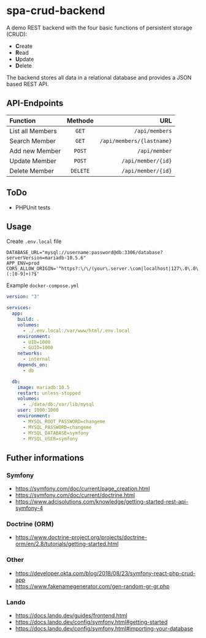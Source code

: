 # spa-crud-backend

A demo REST backend with the four basic functions of persistent storage (CRUD):

* **C**reate
* **R**ead
* **U**pdate
* **D**elete

The backend stores all data in a relational database and provides a JSON based REST API.

## API-Endpoints

| Function          | Methode       | URL |
| :-------------    | :----------:  | -----------: |
| List all Members | `GET`          | `/api/members`|
| Search Member | `GET`          | `/api/members/{lastname}`|
| Add new Member | `POST`         | `/api/member`|
| Update Member | `POST`         | `/api/member/{id}`|
| Delete Member | `DELETE`       | `/api/member/{id}`|

## ToDo

* PHPUnit tests

## Usage

Create `.env.local` file
```
DATABASE_URL="mysql://username:password@db:3306/database?serverVersion=mariadb-10.5.6"
APP_ENV=prod
CORS_ALLOW_ORIGIN='^https?:\/\/(your\.server.\com|localhost|127\.0\.0\.1)(:[0-9]+)?$'
```

Example `docker-compose.yml`
```yml
version: "3"

services:
  app:
    build: .
    volumes:
      - ./.env.local:/var/www/html/.env.local
    environment:
      - UID=1000
      - GUID=1000
    networks:
      - internal
    depends_on:
      - db

  db:
    image: mariadb:10.5
    restart: unless-stopped
    volumes:
      - ./data/db:/var/lib/mysql
    user: 1000:1000
    environment:
      - MYSQL_ROOT_PASSWORD=changeme
      - MYSQL_PASSWORD=changeme
      - MYSQL_DATABASE=symfony
      - MYSQL_USER=symfony
```

## Futher informations

### Symfony
* https://symfony.com/doc/current/page_creation.html
* https://symfony.com/doc/current/doctrine.html
* https://www.adcisolutions.com/knowledge/getting-started-rest-api-symfony-4

### Doctrine (ORM)
* https://www.doctrine-project.org/projects/doctrine-orm/en/2.8/tutorials/getting-started.html

### Other
* https://developer.okta.com/blog/2018/08/23/symfony-react-php-crud-app
* https://www.fakenamegenerator.com/gen-random-gr-gr.php

### Lando
* https://docs.lando.dev/guides/frontend.html
* https://docs.lando.dev/config/symfony.html#getting-started
* https://docs.lando.dev/config/symfony.html#importing-your-database